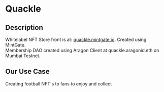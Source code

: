 # Quackle

## Description
Whitelabel NFT Store front is at: [quackle.mintgate.io](https://quackle.mintgate.io). Created using MintGate.<br>
Membership DAO created using Aragon Client at quackle.aragonid.eth on Mumbai Testnet.

## Our Use Case

Creating football NFT's to fans to enjoy and collect
